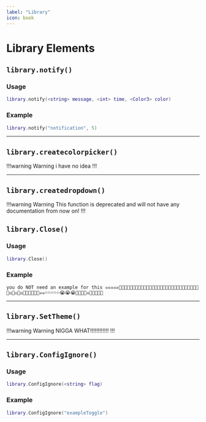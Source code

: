 ```yaml
---
label: "Library"
icon: book
---
```


# Library Elements

## `library.notify()`

### Usage

```lua
library.notify(<string> message, <int> time, <Color3> color)
```

### Example

```lua
library.notify("notification", 5)
```

---


## `library.createcolorpicker()`

!!!warning Warning
i have no idea
!!!

---

## `library.createdropdown()`

!!!warning Warning
This function is deprecated and will not have any documentation from now on!
!!!

## `library.Close()`

### Usage

```lua
library.Close()
```

### Example

```
you do NOT need an example for this ☠️☠️☠️☠️☠️🎉🤑🤑🤑🤑🤑🤑🥵🥵🥵🥵👴👴👴👴👴👴🧓🧓🧓🧓🧓🧓🧓🔥🔥🔥🔥🔥👩‍⚖️👩‍⚖️👩‍⚖️👨‍🦰👨‍🦰👨‍🦰☠️☠️💦💦💦💦💦😭😭😭🤶🤶🤶🤶☠️👨‍🦰🎉🎉🎉
```

---

## `library.SetTheme()`

!!!warning Warning
NIGGA WHAT!!!!!!!!!!!!
!!!

---

## `library.ConfigIgnore()`

### Usage

```lua
library.ConfigIgnore(<string> flag)
```

### Example

```lua
library.ConfigIgnore("exampleToggle")
```